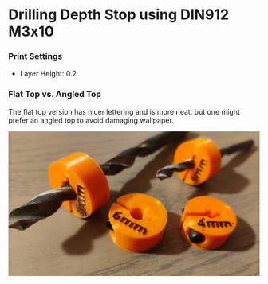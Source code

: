 # Drilling Depth Stop using DIN912 M3x10

<h3>Print Settings</h3><ul><li>Layer Height: 0.2</li></ul><h3>Flat Top vs. Angled Top</h3><p>The flat top version has nicer lettering and is more neat, but one might prefer an angled top to avoid damaging wallpaper.</p>

![images/img_20230219_222209.jpg](images/img_20230219_222209.jpg)